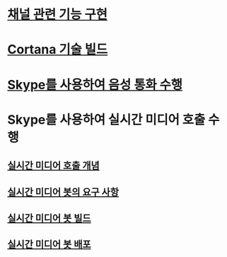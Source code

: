 # [채널 관련 기능 구현](../dotnet/bot-builder-dotnet-channeldata.md)
# [Cortana 기술 빌드](../dotnet/bot-builder-dotnet-cortana-skill.md)
# [Skype를 사용하여 음성 통화 수행](../dotnet/bot-builder-dotnet-audio-calls.md)
# Skype를 사용하여 실시간 미디어 호출 수행
## [실시간 미디어 호출 개념](../dotnet/bot-builder-dotnet-real-time-media-concepts.md)
## [실시간 미디어 봇의 요구 사항](../dotnet/bot-builder-dotnet-real-time-media-requirements.md)
## [실시간 미디어 봇 빌드](../dotnet/bot-builder-dotnet-real-time-audio-video-call-overview.md)
## [실시간 미디어 봇 배포](../dotnet/bot-builder-dotnet-real-time-deploy-visual-studio.md)
<!--This TOC is no longer used-->